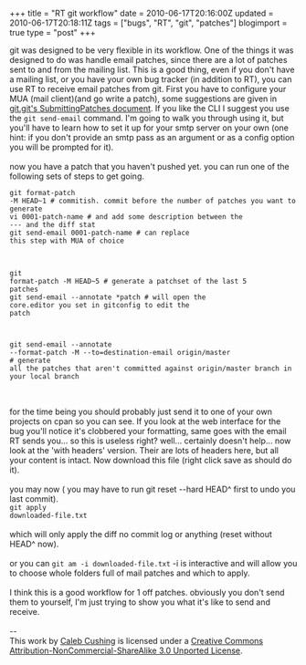 +++
title = "RT git workflow"
date = 2010-06-17T20:16:00Z
updated = 2010-06-17T20:18:11Z
tags = ["bugs", "RT",  "git", "patches"]
blogimport = true 
type = "post"
+++

git was designed to be very flexible in its workflow. One of the things it was designed to do was handle email patches, since there are a lot of patches sent to and from the mailing list. This is a good thing, even if you don't have a mailing list, or you have your own bug tracker (in addition to RT), you can use RT to receive email patches from git. First you have to configure your MUA (mail client)(and go write a patch), some suggestions are given in <a href="http://git.kernel.org/?p=git/git.git;a=blob;f=Documentation/SubmittingPatches;h=eb53e0636e3c3bab06e88ce3371945f5602c5756;hb=d0b8d79510cd9c45a4c6bc08a37c6348f8293e8a">git.git's SubmittingPatches document</a>. If you like the CLI I suggest you use the <code>git send-email</code> command. I'm going to walk you through using it, but you'll have to learn how to set it up for your smtp server on your own (one hint: if you don't provide an smtp pass as an argument or as a config option you will be prompted for it).<br /><br />now you have a patch that you haven't pushed yet. you can run one of the following sets of steps to get going.<br /><code><pre>git format-patch -M HEAD~1 # commitish. commit before the number of patches you want to generate<br />vi 0001-patch-name # and add some description between the --- and the diff stat<br />git send-email 0001-patch-name # can replace this step with MUA of choice<br /></pre></code> <br /><code><pre>git format-patch -M HEAD~5 # generate a patchset of the last 5 patches<br />git send-email --annotate *patch # will open the core.editor you set in gitconfig to edit the patch<br /></pre></code><br /><code><pre>git send-email --annotate --format-patch -M --to=destination-email origin/master<br /># generate all the patches that aren't committed against origin/master branch in your local branch<br /></pre></code><br /><br />for the time being you should probably just send it to one of your own projects on cpan so you can see. If you look at the web interface for the bug you'll notice it's clobbered your formatting, same goes with the email RT sends you... so this is useless right? well... certainly doesn't help... now look at the 'with headers' version. Their are lots of headers here, but all your content is intact. Now download this file (right click save as should do it).<br /><br />you may now ( you may have to run git reset --hard HEAD^ first to undo you last commit).<br /><code>git apply downloaded-file.txt</code><br /><br />which will only apply the diff no commit log or anything (reset without HEAD^ now).<br /><br />or you can <code>git am -i downloaded-file.txt</code> -i is interactive and will allow you to choose whole folders full of mail patches and which to apply.<br /><br />I think this is a good workflow for 1 off patches. obviously you don't send them to yourself, I'm just trying to show you what it's like to send and receive.<div class="blogger-post-footer"><br />--<br />
This <span xmlns:dc="http://purl.org/dc/elements/1.1/" href="http://purl.org/dc/dcmitype/Text" rel="dc:type">work</span> by <a xmlns:cc="http://creativecommons.org/ns#" href="http://www.xenoterracide.com" property="cc:attributionName" rel="cc:attributionURL">Caleb Cushing</a> is licensed under a <a rel="license" href="http://creativecommons.org/licenses/by-nc-sa/3.0/">Creative Commons Attribution-NonCommercial-ShareAlike 3.0 Unported License</a>.</div>

